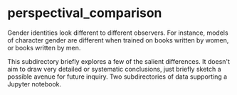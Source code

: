 perspectival_comparison
=======================

Gender identities look different to different observers. For instance, models of character gender are different when trained on books written by women, or books written by men.

This subdirectory briefly explores a few of the salient differences. It doesn't aim to draw very detailed or systematic conclusions, just briefly sketch a possible avenue for future inquiry. Two subdirectories of data supporting a Jupyter notebook.